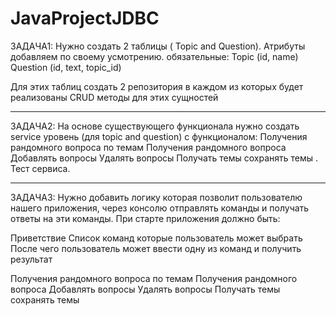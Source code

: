 # JavaProjectJDBC
ЗАДАЧА1:
Нужно создать 2  таблицы ( Topic and Question). Атрибуты добавляем по своему усмотрению.
обязательные:
Topic (id, name)
Question (id, text,  topic_id)

Для этих таблиц создать  2 репозитория в каждом из которых будет реализованы CRUD
методы для этих сущностей

-----------------------------------
ЗАДАЧА2:
На основе существующего функционала нужно создать service  уровень (для topic and question) c функционалом:
Получения рандомного вопроса по темам
Получения рандомного вопроса
Добавлять вопросы
Удалять вопросы
Получать темы
сохранять темы .
Тест сервиса.

-----------------------------------
ЗАДАЧА3:
Нужно добавить логику которая позволит пользователю нашего приложения, через консолю отправлять команды и получать ответы на эти команды.
При старте приложения должно быть:

Приветствие
Список команд которые пользователь может выбрать
После чего пользователь может ввести одну из команд и получить результат 

Получения рандомного вопроса по темам
Получения рандомного вопроса
Добавлять вопросы
Удалять вопросы
Получать темы
сохранять темы
